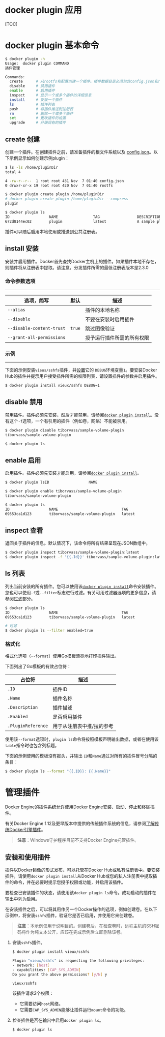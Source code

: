 # docker plugin 应用

[TOC]

# docker plugin 基本命令

```sh
$ docker plugin -h
Usage:  docker plugin COMMAND
插件管理

Commands:
  create      # 从rootfs和配置创建一个插件。插件数据目录必须包含config.json和rootfs目录。
  disable     # 禁用插件
  enable      # 启用插件
  inspect     # 显示一个或多个插件的详细信息
  install     # 安装一个插件
  ls          # 插件列表
  push        # 将插件推送到注册表
  rm          # 删除一个或多个插件
  set         # 更改插件的设置
  upgrade     # 升级现有的插件
```

## create 创建

创建一个插件。在创建插件之前，请准备插件的根文件系统以及 [config.json](https://docs.docker.com/engine/extend/config/)。以下示例显示如何创建示例plugin：

```sh
$ ls -ls /home/pluginDir
total 4

4 -rw-r--r--  1 root root 431 Nov  7 01:40 config.json
0 drwxr-xr-x 19 root root 420 Nov  7 01:40 rootfs

$ docker plugin create plugin /home/pluginDir
# docker plugin create plugin /home/pluginDir --compress
plugin

$ docker plugin ls
ID                  NAME                TAG                 DESCRIPTION                  ENABLED
672d8144ec02        plugin              latest              A sample plugin for Docker   false
```

插件可以随后启用本地使用或推送到公共注册表。

## install 安装

安装并启用插件。Docker首先查找Docker主机上的插件。如果插件本地不存在，则插件将从注册表中提取。请注意，分发插件所需的最低注册表版本是2.3.0

 ### 命令参数选项

---

| 选项，简写                | 默认   | 描述                       |
| ------------------------- | ------ | -------------------------- |
| `--alias`                 |        | 插件的本地名称             |
| `--disable`               |        | 不要在安装时启用插件       |
| `--disable-content-trust` | `true` | 跳过图像验证               |
| `--grant-all-permissions` |        | 授予运行插件所需的所有权限 |

### 示例

---

下面的示例安装`vieus/sshfs`插件，并[设置](https://docs.docker.com/engine/reference/commandline/plugin_set/)它的 `DEBUG`环境变量`1`。要安装Docker Hub的插件并提示用户接受插件所需的权限列表，请设置插件的参数并启用插件。

```sh
$ docker plugin install vieux/sshfs DEBUG=1
```

## disable 禁用

禁用插件。插件必须先安装，然后才能禁用，请参阅[`docker plugin install`](https://docs.docker.com/engine/reference/commandline/plugin_install/)。没有这个`-f`选项，一个有引用的插件（例如卷，网络）不能被禁用。

 ```sh
$ docker plugin disable tiborvass/sample-volume-plugin
tiborvass/sample-volume-plugin

$ docker plugin ls
 ```

## enable 启用

启用插件。插件必须先安装才能启用，请参阅[`docker plugin install`](https://docs.docker.com/engine/reference/commandline/plugin_install/)。

```sh
$ docker plugin lsID                  NAME                             TAG                 DESCRIPTION                ENABLED69553ca1d123        tiborvass/sample-volume-plugin   latest              A test plugin for Docker   false

$ docker plugin enable tiborvass/sample-volume-plugin
tiborvass/sample-volume-plugin

$ docker plugin ls
ID                  NAME                             TAG                 DESCRIPTION                ENABLED
69553ca1d123        tiborvass/sample-volume-plugin   latest              A test plugin for Docker   true
```

## inspect 查看

返回关于插件的信息。默认情况下，该命令将所有结果呈现在JSON数组中。

 ```sh
$ docker plugin inspect tiborvass/sample-volume-plugin:latest
$ docker plugin inspect -f '{{.Id}}' tiborvass/sample-volume-plugin:latest
 ```

## ls 列表

列出当前安装的所有插件。您可以使用该[`docker plugin install`](https://docs.docker.com/engine/reference/commandline/plugin_install/)命令安装插件。您也可以使用`-f`或`--filter`标志进行过滤。有关可用过滤器选项的更多信息，请参阅[过滤](https://docs.docker.com/engine/reference/commandline/plugin_ls/#filtering)部分。

 ```sh
$ docker plugin ls
ID                  NAME                             TAG                 DESCRIPTION                ENABLED
69553ca1d123        tiborvass/sample-volume-plugin   latest              A test plugin for Docker   true

# 过滤
$ docker plugin ls --filter enabled=true
 ```

### 格式化

格式化选项（`--format`）使用Go模板漂亮地打印插件输出。

下面列出了Go模板的有效占位符：

| 占位符             | 描述                      |
| ------------------ | ------------------------- |
| `.ID`              | 插件ID                    |
| `.Name`            | 插件名称                  |
| `.Description`     | 插件描述                  |
| `.Enabled`         | 是否启用插件              |
| `.PluginReference` | 用于从注册表中推/拉的参考 |

使用该`--format`选项时，`plugin ls`命令将按照模板声明输出数据，或者在使用该 `table`指令时也包含列标题。

下面的示例使用的模板没有报头，并输出 `ID`和`Name`通过对所有的插件冒号分隔的条目：

```sh
$ docker plugin ls --format "{{.ID}}: {{.Name}}"
```



# 管理插件

Docker Engine的插件系统允许使用Docker Engine安装、启动、停止和移除插件。

有关Docker Engine 1.12及更早版本中提供的传统插件系统的信息，请参阅[了解传统Docker引擎插件](https://docs.docker.com/engine/extend/legacy_plugins/)。

> **注意**：Windows守护程序目前不支持Docker Engine托管插件。

## 安装和使用插件

插件以Docker镜像的形式发布，可以托管在Docker Hub或私有注册表中。要安装插件，请使用`docker plugin install`从Docker Hub或您的私人注册表中提取插件的命令，并在必要时提示您授予权限或功能，并启用该插件。

要检查已安装插件的状态，请使用该`docker plugin ls`命令。成功启动的插件在输出中列为启用。

在安装插件之后，可以将其用作另一个Docker操作的选项，例如创建卷。在以下示例中，将安装`sshfs`插件，验证它是否已启用，并使用它来创建卷。

> **注意**：本示例仅用于说明目的。创建卷后，在检查卷时，远程主机的SSH密码将作为纯文本公开。应该在完成示例后立即删除该卷。

1. 安装`sshfs`插件。

   ```sh
   $ docker plugin install vieux/sshfs
   
   Plugin "vieux/sshfs" is requesting the following privileges:
   - network: [host]
   - capabilities: [CAP_SYS_ADMIN]
   Do you grant the above permissions? [y/N] y
   
   vieux/sshfs
   ```

   该插件请求2个权限：

   - 它需要访问`host`网络。
   - 它需要`CAP_SYS_ADMIN`能够让插件运行`mount`命令的功能。

2. 检查插件是否在输出中启用`docker plugin ls`。

   ```sh
   $ docker plugin ls
   ```

